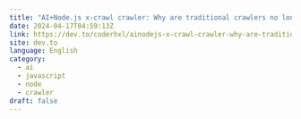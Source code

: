 ```yaml
---
title: "AI+Node.js x-crawl crawler: Why are traditional crawlers no longer the first choice for data crawling?"
date: 2024-04-17T04:59:13Z
link: https://dev.to/coderhxl/ainodejs-x-crawl-crawler-why-are-traditional-crawlers-no-longer-the-first-choice-for-data-crawling-18a?utm_medium=RSS&utm_source=news.12bit.vn
site: dev.to
language: English
category:
  - ai
  - javascript
  - node
  - crawler
draft: false
---
```

